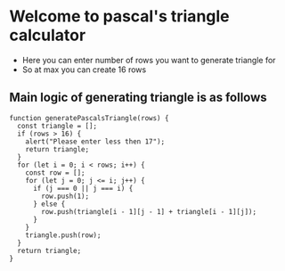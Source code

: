 # Welcome to pascal's triangle calculator
- Here you can enter number of rows you want to generate triangle for
- So at max you can create 16 rows

## Main logic of generating triangle is as follows

```
function generatePascalsTriangle(rows) {
  const triangle = [];
  if (rows > 16) {
    alert("Please enter less then 17");
    return triangle;
  }
  for (let i = 0; i < rows; i++) {
    const row = [];
    for (let j = 0; j <= i; j++) {
      if (j === 0 || j === i) {
        row.push(1);
      } else {
        row.push(triangle[i - 1][j - 1] + triangle[i - 1][j]);
      }
    }
    triangle.push(row);
  }
  return triangle;
}
```
